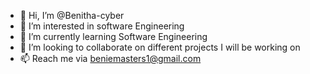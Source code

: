 - 👋 Hi, I’m @Benitha-cyber
- 👀 I’m interested in software Engineering
- 🌱 I’m currently learning Software Engineering
- 💞️ I’m looking to collaborate on different projects I will be working on
- 📫 Reach me via beniemasters1@gmail.com

<!---
Benitha-cyber/Benitha-cyber is a ✨ special ✨ repository because its `README.md` (this file) appears on your GitHub profile.
You can click the Preview link to take a look at your changes.
--->
